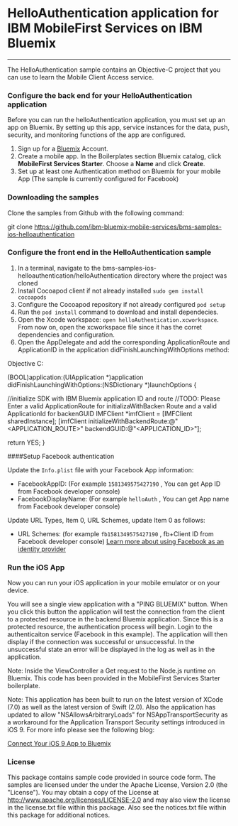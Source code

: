 # HelloAuthentication application for IBM MobileFirst Services on IBM Bluemix
---
The HelloAuthentication sample contains an Objective-C project that you can use to learn the Mobile Client Access service.  
### Configure the back end for your HelloAuthentication application
Before you can run the helloAuthentication application, you must set up an app on Bluemix.  By setting up this app, service instances for the data, push, security, and monitoring functions of the app are configured.

1. Sign up for a [Bluemix](http://bluemix.net) Account.
2. Create a mobile app.  In the Boilerplates section Bluemix catalog, click **MobileFirst Services Starter**.  Choose a **Name** and click **Create**.
3. Set up at least one Authentication method on Bluemix for your mobile App (The sample is currently configured for Facebook)

### Downloading the samples
Clone the samples from Github with the following command:

git clone https://github.com/ibm-bluemix-mobile-services/bms-samples-ios-helloauthentication


### Configure the front end in the HelloAuthentication sample
1. In a terminal, navigate to the bms-samples-ios-helloauthentication/helloAuthentication directory where the project was cloned
3. Install Cocoapod client if not already installed `sudo gem install cocoapods`
4. Configure the Cocoapod repository if not already configured `pod setup`
3. Run the `pod install` command to download and install dependecies.
4. Open the Xcode workspace: `open helloAuthentication.xcworkspace`. From now on, open the xcworkspace file since it has the corret dependencies and configuration.
4. Open the AppDelegate and add the corresponding ApplicationRoute and
ApplicationID in the application didFinishLaunchingWithOptions method:


Objective C:

(BOOL)application:(UIApplication *)application didFinishLaunchingWithOptions:(NSDictionary *)launchOptions {

//initialize SDK with IBM Bluemix application ID and route
//TODO: Please Enter a valid ApplicationRoute for initializaWithBacken Route and a valid ApplicationId for backenGUID
IMFClient *imfClient = [IMFClient sharedInstance];
[imfClient initializeWithBackendRoute:@"<APPLICATION_ROUTE>" backendGUID:@"<APPLICATION_ID>"];			

return YES;
}


####Setup Facebook authentication

Update the `Info.plist` file with your Facebook App information:

- FacebookAppID: (For example `1581349575427190` , You can get App ID from Facebook developer console)
- FacebookDisplayName: (For example `helloAuth`  , You can get App name from Facebook developer console)

Update URL Types, Item 0, URL Schemes, update Item 0 as follows:

- URL Schemes: (for example `fb1581349575427190` , fb+Client ID from Facebook developer console)
[Learn more about using Facebook as an identity provider](https://www.ng.bluemix.net/docs/#services/mobileaccess/security/id_provs/index-gentopic2.html#usingfacebookauthentication)   

### Run the iOS App
Now you can run your iOS application in your mobile emulator or on your device.

You will see a single view application with a "PING BLUEMIX" button. When you click this button the application will test the connection from the client to a protected resource in the backend Bluemix application. Since this is a protected resource, the authentication process will begin. Login to the authenticaiton service (Facebook in this example).  The application will then display if the connection was successful or unsuccessful. In the unsuccessful state an error will be displayed in the log as well as in the application. 

Note: Inside the ViewController a Get request to the Node.js runtime on Bluemix. This code has been provided in the MobileFirst Services Starter boilerplate.


Note: This application has been built to run on the latest version of XCode (7.0) as well as the latest version of Swift (2.0). Also the application has updated to allow "NSAllowsArbitraryLoads" for NSAppTransportSecurity as a workaround for the Application Transport Security settings introduced in iOS 9. For more info please see the following blog:

[Connect Your iOS 9 App to Bluemix](https://developer.ibm.com/bluemix/2015/09/16/connect-your-ios-9-app-to-bluemix/)

### License
This package contains sample code provided in source code form. The samples are licensed under the under the Apache License, Version 2.0 (the "License"). You may obtain a copy of the License at http://www.apache.org/licenses/LICENSE-2.0 and may also view the license in the license.txt file within this package. Also see the notices.txt file within this package for additional notices.
